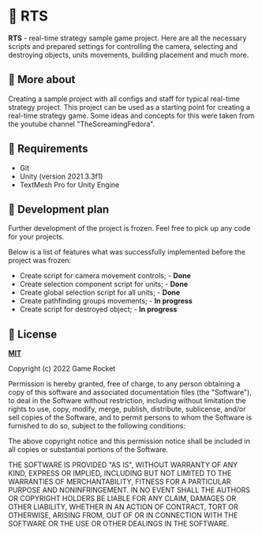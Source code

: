 # :european_castle: RTS
**RTS** - real-time strategy sample game project. Here are all the necessary scripts and prepared settings for controlling the camera, selecting and destroying objects, units movements, building placement and much more.

## :notebook_with_decorative_cover: More about
Creating a sample project with all configs and staff for typical real-time strategy project. This project can be used as a starting point for creating a real-time strategy game. Some ideas and concepts for this were taken from the youtube channel "TheScreamingFedora".

## :electric_plug: Requirements

  * Git
  * Unity (version 2021.3.3f1)
  * TextMesh Pro for Unity Engine

## :date: Development plan

Further development of the project is frozen. Feel free to pick up any code for your projects.

Below is a list of features what was successfully implemented before the project was frozen:
* Create script for camera movement controls; - **Done** 
* Create selection component script for units; - **Done** 
* Create global selection script for all units; - **Done** 
* Create pathfinding groups movements; - **In progress**
* Create script for destroyed object; - **In progress**

## :bookmark_tabs: License

**[MIT](LICENSE)**

Copyright (c) 2022 Game Rocket

Permission is hereby granted, free of charge, to any person obtaining a copy
of this software and associated documentation files (the "Software"), to deal
in the Software without restriction, including without limitation the rights
to use, copy, modify, merge, publish, distribute, sublicense, and/or sell
copies of the Software, and to permit persons to whom the Software is
furnished to do so, subject to the following conditions:

The above copyright notice and this permission notice shall be included in all
copies or substantial portions of the Software.

THE SOFTWARE IS PROVIDED "AS IS", WITHOUT WARRANTY OF ANY KIND, EXPRESS OR
IMPLIED, INCLUDING BUT NOT LIMITED TO THE WARRANTIES OF MERCHANTABILITY,
FITNESS FOR A PARTICULAR PURPOSE AND NONINFRINGEMENT. IN NO EVENT SHALL THE
AUTHORS OR COPYRIGHT HOLDERS BE LIABLE FOR ANY CLAIM, DAMAGES OR OTHER
LIABILITY, WHETHER IN AN ACTION OF CONTRACT, TORT OR OTHERWISE, ARISING FROM,
OUT OF OR IN CONNECTION WITH THE SOFTWARE OR THE USE OR OTHER DEALINGS IN THE
SOFTWARE.
